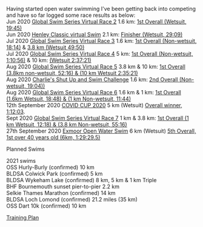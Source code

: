 Having started open water swimming I've been getting back into competing and have so far logged some race results as below: <br>
Jun 2020 [Global Swim Series Virtual Race 2](https://globalswimseries.com/) 1.6 km: [1st Overall (Wetsuit, 19:45)](https://globalswimseries.com/wp-content/uploads/2020/07/GSS-VR2-1.6km-Results.pdf) <br>
Jun 2020 [Henley Classic virtual Swim](https://henleyswim.com/events/henley-classic/) 2.1 km: [Finisher (Wetsuit, 29:09)](https://www.strava.com/activities/3667963534) <br>
Jul 2020 [Global Swim Series Virtual Race 3](https://globalswimseries.com/) 1.6 km: [1st Overall (Non-wetsuit, 18:14)](https://globalswimseries.com/wp-content/uploads/2020/07/GSS-Virtual-Race-3-1.6km-Results.pdf) & [3.8 km (Wetsuit 49:50)](https://globalswimseries.com/wp-content/uploads/2020/07/GSS-Virtual-Race-3-3.8km-Results.pdf) <br>
Jul 2020 [Global Swim Series Virtual Race 4](https://globalswimseries.com/) 5 km: [1st Overall (Non-wetsuit, 1:10:56)](https://globalswimseries.com/wp-content/uploads/2020/08/GSS-Virtual-Race-4-5km-Results.pdf) & 10 km: [(Wetsuit 2:37:21)](https://globalswimseries.com/wp-content/uploads/2020/08/GSS-Virtual-Race-4-10km-Results.pdf) <br>
Aug 2020 [Global Swim Series Virtual Race 5](https://globalswimseries.com/) 3.8 km & 10 km: [1st Overall (3.8km non-wetsuit, 52:16) & (10 km Wetsuit 2:35:21)](https://globalswimseries.com/wp-content/uploads/2020/08/GSS-VR5-Race-Results-1.pdf) <br>
Aug 2020 [Charlie's Shut Up and Swim Challenge](https://race.se/en/races/7128/about) 1.6 km: [2nd Overall (Non-wetsuit, 19:04))](https://globalswimseries.com/wp-content/uploads/2020/09/Charlies-shut-up-and-swim-results.pdf) <br>
Aug 2020 [Global Swim Series Virtual Race 6](https://globalswimseries.com/) 1.6 km & 1 km: [1st Overall (1.6km Wetsuit, 18:48) & (1 km Non-wetsuit, 11:44)](https://globalswimseries.com/wp-content/uploads/2020/09/GSS-VR6-Full-Results.pdf) <br>
12th September 2020 [COVID CUP 2020](http://www.galeforce-events.com/swimming-events/mass-start-swim-series/) 5 km (Wetsuit) [Overall winner, 1:12:03](https://resultscui.active.com/events/COVIDCUPSwimRace). <br>
Sept 2020 [Global Swim Series Virtual Race 7](https://globalswimseries.com/) 1 km & 3.8 km: [1st Overall (1 km Wetsuit, 12:18) & (3.8 km Non-wetsuit, 55:16)](https://globalswimseries.com/wp-content/uploads/2020/09/GSS-VR7-Full-Results.pdf) <br>
27th September 2020 [Exmoor Open Water Swim](http://exmoorswim.co.uk/) 6 km (Wetsuit) [5th Overall, 1st over 40 years old (6km, 1:29:29.5)](https://dbmaxresults.co.uk/Results.aspx?CId=16421&RId=2292) <br>

Planned Swims <br>

2021 swims <br>
OSS Hurly-Burly (confirmed) 10 km <br>
BLDSA Colwick Park (confirmed) 5 km <br>
BLDSA Wykeham Lake (confirmed) 8 km, 5 km & 1 km Triple <br>
BHF Bournemouth sunset pier-to-pier 2.2 km <br>
Selkie Thames Marathon (confirmed) 14 km <br>
BLDSA Loch Lomond (confirmed) 21.2 miles (35 km) <br>
OSS Dart 10k (confirmed) 10 km <br>

[Training Plan](/TrainingPlan.md/)
